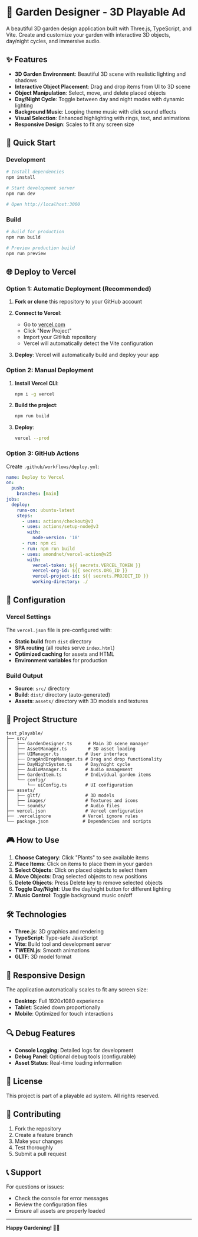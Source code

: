# 🌱 Garden Designer - 3D Playable Ad

A beautiful 3D garden design application built with Three.js, TypeScript, and Vite. Create and customize your garden with interactive 3D objects, day/night cycles, and immersive audio.

## ✨ Features

- **3D Garden Environment**: Beautiful 3D scene with realistic lighting and shadows
- **Interactive Object Placement**: Drag and drop items from UI to 3D scene
- **Object Manipulation**: Select, move, and delete placed objects
- **Day/Night Cycle**: Toggle between day and night modes with dynamic lighting
- **Background Music**: Looping theme music with click sound effects
- **Visual Selection**: Enhanced highlighting with rings, text, and animations
- **Responsive Design**: Scales to fit any screen size

## 🚀 Quick Start

### Development
```bash
# Install dependencies
npm install

# Start development server
npm run dev

# Open http://localhost:3000
```

### Build
```bash
# Build for production
npm run build

# Preview production build
npm run preview
```

## 🌐 Deploy to Vercel

### Option 1: Automatic Deployment (Recommended)

1. **Fork or clone** this repository to your GitHub account
2. **Connect to Vercel**:
   - Go to [vercel.com](https://vercel.com)
   - Click "New Project"
   - Import your GitHub repository
   - Vercel will automatically detect the Vite configuration

3. **Deploy**: Vercel will automatically build and deploy your app

### Option 2: Manual Deployment

1. **Install Vercel CLI**:
   ```bash
   npm i -g vercel
   ```

2. **Build the project**:
   ```bash
   npm run build
   ```

3. **Deploy**:
   ```bash
   vercel --prod
   ```

### Option 3: GitHub Actions

Create `.github/workflows/deploy.yml`:

```yaml
name: Deploy to Vercel
on:
  push:
    branches: [main]
jobs:
  deploy:
    runs-on: ubuntu-latest
    steps:
      - uses: actions/checkout@v3
      - uses: actions/setup-node@v3
        with:
          node-version: '18'
      - run: npm ci
      - run: npm run build
      - uses: amondnet/vercel-action@v25
        with:
          vercel-token: ${{ secrets.VERCEL_TOKEN }}
          vercel-org-id: ${{ secrets.ORG_ID }}
          vercel-project-id: ${{ secrets.PROJECT_ID }}
          working-directory: ./
```

## 🔧 Configuration

### Vercel Settings

The `vercel.json` file is pre-configured with:
- **Static build** from `dist` directory
- **SPA routing** (all routes serve `index.html`)
- **Optimized caching** for assets and HTML
- **Environment variables** for production

### Build Output

- **Source**: `src/` directory
- **Build**: `dist/` directory (auto-generated)
- **Assets**: `assets/` directory with 3D models and textures

## 📁 Project Structure

```
test_playable/
├── src/
│   ├── GardenDesigner.ts      # Main 3D scene manager
│   ├── AssetManager.ts        # 3D asset loading
│   ├── UIManager.ts          # User interface
│   ├── DragAndDropManager.ts # Drag and drop functionality
│   ├── DayNightSystem.ts     # Day/night cycle
│   ├── AudioManager.ts       # Audio management
│   ├── GardenItem.ts         # Individual garden items
│   └── config/
│       └── uiConfig.ts       # UI configuration
├── assets/
│   ├── gltf/                 # 3D models
│   ├── images/               # Textures and icons
│   └── sounds/               # Audio files
├── vercel.json               # Vercel configuration
├── .vercelignore            # Vercel ignore rules
└── package.json             # Dependencies and scripts
```

## 🎮 How to Use

1. **Choose Category**: Click "Plants" to see available items
2. **Place Items**: Click on items to place them in your garden
3. **Select Objects**: Click on placed objects to select them
4. **Move Objects**: Drag selected objects to new positions
5. **Delete Objects**: Press Delete key to remove selected objects
6. **Toggle Day/Night**: Use the day/night button for different lighting
7. **Music Control**: Toggle background music on/off

## 🛠️ Technologies

- **Three.js**: 3D graphics and rendering
- **TypeScript**: Type-safe JavaScript
- **Vite**: Build tool and development server
- **TWEEN.js**: Smooth animations
- **GLTF**: 3D model format

## 📱 Responsive Design

The application automatically scales to fit any screen size:
- **Desktop**: Full 1920x1080 experience
- **Tablet**: Scaled down proportionally
- **Mobile**: Optimized for touch interactions

## 🔍 Debug Features

- **Console Logging**: Detailed logs for development
- **Debug Panel**: Optional debug tools (configurable)
- **Asset Status**: Real-time loading information

## 📄 License

This project is part of a playable ad system. All rights reserved.

## 🤝 Contributing

1. Fork the repository
2. Create a feature branch
3. Make your changes
4. Test thoroughly
5. Submit a pull request

## 📞 Support

For questions or issues:
- Check the console for error messages
- Review the configuration files
- Ensure all assets are properly loaded

---

**Happy Gardening! 🌿✨** 